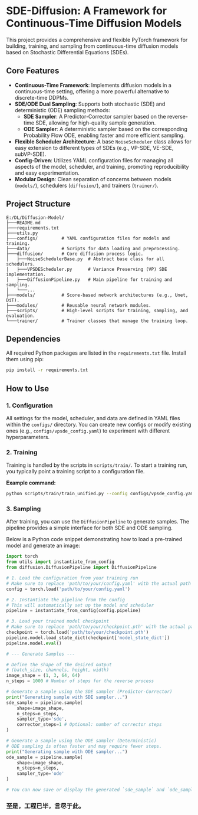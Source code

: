 # SDE-Diffusion: A Framework for Continuous-Time Diffusion Models

This project provides a comprehensive and flexible PyTorch framework for building, training, and sampling from continuous-time diffusion models based on Stochastic Differential Equations (SDEs).

## Core Features

- **Continuous-Time Framework**: Implements diffusion models in a continuous-time setting, offering a more powerful alternative to discrete-time DDPMs.
- **SDE/ODE Dual Sampling**: Supports both stochastic (SDE) and deterministic (ODE) sampling methods:
  - **SDE Sampler**: A Predictor-Corrector sampler based on the reverse-time SDE, allowing for high-quality sample generation.
  - **ODE Sampler**: A deterministic sampler based on the corresponding Probability Flow ODE, enabling faster and more efficient sampling.
- **Flexible Scheduler Architecture**: A base `NoiseScheduler` class allows for easy extension to different types of SDEs (e.g., VP-SDE, VE-SDE, subVP-SDE).
- **Config-Driven**: Utilizes YAML configuration files for managing all aspects of the model, scheduler, and training, promoting reproducibility and easy experimentation.
- **Modular Design**: Clean separation of concerns between models (`models/`), schedulers (`diffusion/`), and trainers (`trainer/`).

## Project Structure

```
E:/DL/Diffusion-Model/
├───README.md
├───requirements.txt
├───utils.py
├───configs/         # YAML configuration files for models and training.
├───data/            # Scripts for data loading and preprocessing.
├───diffusion/       # Core diffusion process logic.
│   ├───NoiseSchedulerBase.py  # Abstract base class for all schedulers.
│   ├───VPSDEScheduler.py      # Variance Preserving (VP) SDE implementation.
│   ├───DiffusionPipeline.py   # Main pipeline for training and sampling.
│   └───...
├───models/          # Score-based network architectures (e.g., Unet, DiT).
├───modules/         # Reusable neural network modules.
├───scripts/         # High-level scripts for training, sampling, and evaluation.
└───trainer/         # Trainer classes that manage the training loop.
```

## Dependencies

All required Python packages are listed in the `requirements.txt` file. Install them using pip:

```bash
pip install -r requirements.txt
```

## How to Use

### 1. Configuration

All settings for the model, scheduler, and data are defined in YAML files within the `configs/` directory. You can create new configs or modify existing ones (e.g., `configs/vpsde_config.yaml`) to experiment with different hyperparameters.

### 2. Training

Training is handled by the scripts in `scripts/train/`. To start a training run, you typically point a training script to a configuration file.

**Example command:**

```bash
python scripts/train/train_unified.py --config configs/vpsde_config.yaml
```

### 3. Sampling

After training, you can use the `DiffusionPipeline` to generate samples. The pipeline provides a simple interface for both SDE and ODE sampling.

Below is a Python code snippet demonstrating how to load a pre-trained model and generate an image:

```python
import torch
from utils import instantiate_from_config
from diffusion.DiffusionPipeline import DiffusionPipeline

# 1. Load the configuration from your training run
# Make sure to replace 'path/to/your/config.yaml' with the actual path
config = torch.load('path/to/your/config.yaml')

# 2. Instantiate the pipeline from the config
# This will automatically set up the model and scheduler
pipeline = instantiate_from_config(config.pipeline)

# 3. Load your trained model checkpoint
# Make sure to replace 'path/to/your/checkpoint.pth' with the actual path
checkpoint = torch.load('path/to/your/checkpoint.pth')
pipeline.model.load_state_dict(checkpoint['model_state_dict'])
pipeline.model.eval()

# --- Generate Samples ---

# Define the shape of the desired output
# (batch_size, channels, height, width)
image_shape = (1, 3, 64, 64)
n_steps = 1000 # Number of steps for the reverse process

# Generate a sample using the SDE sampler (Predictor-Corrector)
print("Generating sample with SDE sampler...")
sde_sample = pipeline.sample(
    shape=image_shape, 
    n_steps=n_steps, 
    sampler_type='sde',
    corrector_steps=1 # Optional: number of corrector steps
)

# Generate a sample using the ODE sampler (Deterministic)
# ODE sampling is often faster and may require fewer steps.
print("Generating sample with ODE sampler...")
ode_sample = pipeline.sample(
    shape=image_shape, 
    n_steps=n_steps, 
    sampler_type='ode'
)

# You can now save or display the generated `sde_sample` and `ode_sample` tensors.
```

### 至是，工程已毕，言尽于此。